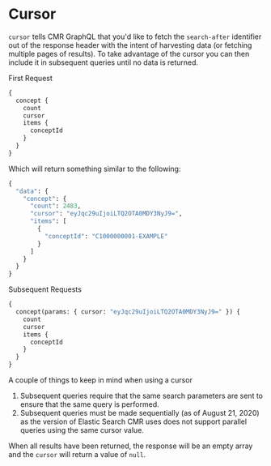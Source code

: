 # Cursor

`cursor` tells CMR GraphQL that you'd like to fetch the `search-after` identifier out of the response header with the intent of harvesting data (or fetching multiple pages of results). To take advantage of the cursor you can then include it in subsequent queries until no data is returned.

First Request

```graphql
{
  concept {
    count
    cursor
    items {
      conceptId
    }
  }
}
```

Which will return something similar to the following:

```graphql
{
  "data": {
    "concept": {
      "count": 2483,
      "cursor": "eyJqc29uIjoiLTQ2OTA0MDY3NyJ9=",
      "items": [
        {
          "conceptId": "C1000000001-EXAMPLE"
        }
      ]
    }
  }
}
```

Subsequent Requests

```graphql
{
  concept(params: { cursor: "eyJqc29uIjoiLTQ2OTA0MDY3NyJ9=" }) {
    count
    cursor
    items {
      conceptId
    }
  }
}
```

A couple of things to keep in mind when using a cursor

1. Subsequent queries require that the same search parameters are sent to ensure that the same query is performed.
2. Subsequent queries must be made sequentially (as of August 21, 2020) as the version of Elastic Search CMR uses does not support parallel queries using the same cursor value.

When all results have been returned, the response will be an empty array and the `cursor` will return a value of `null`.

